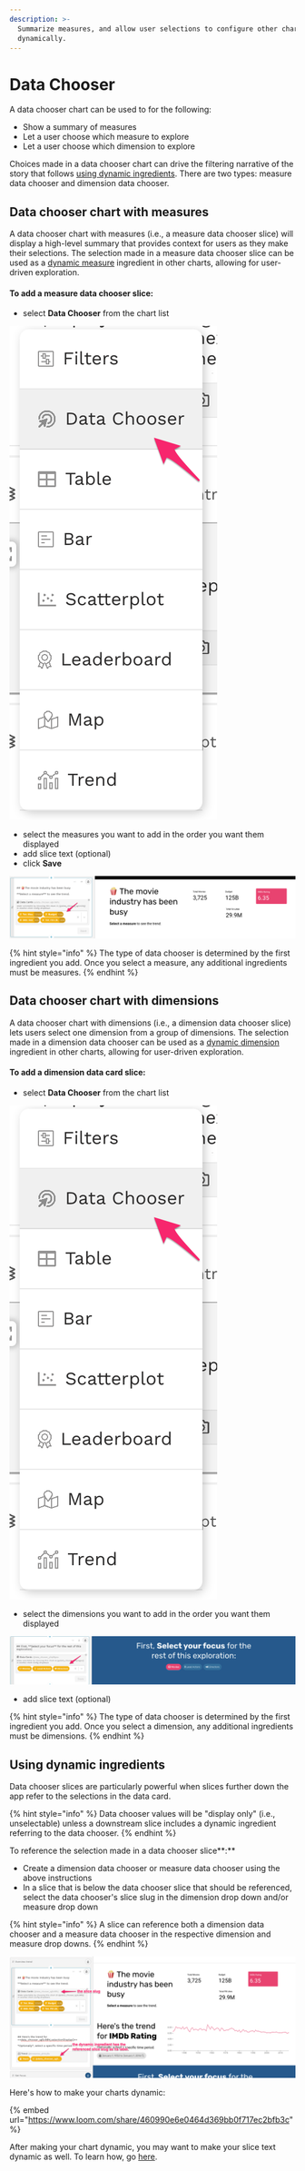 ```yaml
---
description: >-
  Summarize measures, and allow user selections to configure other charts
  dynamically.
---
```


# Data Chooser

A data chooser chart can be used to for the following:

* Show a summary of measures
* Let a user choose which measure to explore 
* Let a user choose which dimension to explore

Choices made in a data chooser chart can drive the filtering narrative of the story that follows [using dynamic ingredients](data-card.md#using-dynamic-ingredients). There are two types: measure data chooser and dimension data chooser.

## Data chooser chart with measures

A data chooser chart with measures \(i.e., a measure data chooser slice\) will display a high-level summary that provides context for users as they make their selections. The selection made in a measure data chooser slice can be used as a [dynamic measure](data-card.md#using-dynamic-ingredients) ingredient in other charts, allowing for user-driven exploration.

#### To add a measure data chooser slice:

* select **Data Chooser** from the chart list

![](../../../.gitbook/assets/image%20%28264%29.png)

* select the measures you want to add in the order you want them displayed
* add slice text \(optional\)
* click **Save**

![](../../../.gitbook/assets/image%20%28212%29.png)

{% hint style="info" %}
The type of data chooser is determined by the first ingredient you add. Once you select a measure, any additional ingredients must be measures. 
{% endhint %}

## Data chooser chart with dimensions

A data chooser chart with dimensions \(i.e., a dimension data chooser slice\) lets users select one dimension from a group of dimensions. The selection made in a dimension data chooser can be used as a [dynamic dimension](data-card.md#using-dynamic-ingredients) ingredient in other charts, allowing for user-driven exploration.

#### To add a dimension data card slice:

* select **Data Chooser** from the chart list

![](../../../.gitbook/assets/image%20%28263%29.png)

* select the dimensions you want to add in the order you want them displayed

![](../../../.gitbook/assets/image%20%28205%29.png)

* add slice text \(optional\)

{% hint style="info" %}
The type of data chooser is determined by the first ingredient you add. Once you select a dimension, any additional ingredients must be dimensions. 
{% endhint %}

## Using dynamic ingredients

Data chooser slices are particularly powerful when slices further down the app refer to the selections in the data card.

{% hint style="info" %}
Data chooser values will be "display only" \(i.e., unselectable\) unless a downstream slice includes a dynamic ingredient referring to the data chooser.
{% endhint %}

To reference the selection made in a data chooser slice**:** 

* Create a dimension data chooser or measure data chooser using the above instructions
* In a slice that is below the data chooser slice that should be referenced, select the data chooser's slice slug in the dimension drop down and/or measure drop down

{% hint style="info" %}
A slice can reference both a dimension data chooser and a measure data chooser in the respective dimension and measure drop downs.
{% endhint %}

![Select a dynamic ingredient to your chart to make it interactive ](../../../.gitbook/assets/image%20%28249%29.png)

Here's how to make your charts dynamic:

{% embed url="https://www.loom.com/share/460990e6e0464d369bb0f717ec2bfb3c" %}

After making your chart dynamic, you may want to make your slice text dynamic as well. To learn how, go [here](../slices/dynamic-text.md). 

